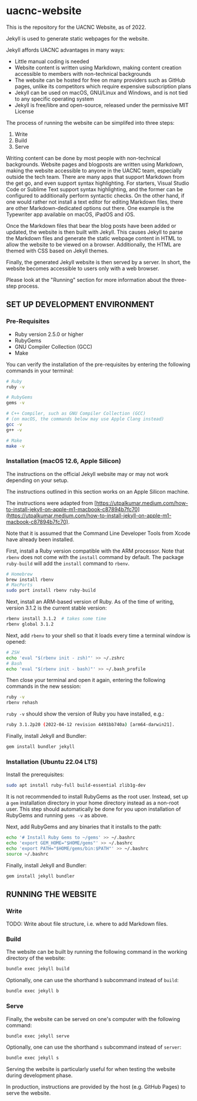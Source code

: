 # uacnc-website

This is the repository for the UACNC Website, as of 2022.

Jekyll is used to generate static webpages for the website.

Jekyll affords UACNC advantages in many ways:
* Little manual coding is needed
* Website content is written using Markdown, making content creation accessible to members with non-technical backgrounds
* The website can be hosted for free on many providers such as GitHub pages, unlike its competitors which require expensive subscription plans
* Jekyll can be used on macOS, GNU/Linux and Windows, and is not tied to any specific operating system
* Jekyll is free/libre and open-source, released under the permissive MIT License

The process of running the website can be simplifed into three steps:
1. Write
2. Build
3. Serve

Writing content can be done by most people with non-technical backgrounds.  Website pages and blogposts are written using Markdown, making the website accessible to anyone in the UACNC team, especially outside the tech team.  There are many apps that support Markdown from the get go, and even support syntax highlighting.  For starters, Visual Studio Code or Sublime Text support syntax highlighting, and the former can be configured to additionally perform syntactic checks.  On the other hand, if one would rather not install a text editor for editing Markdown files, there are other Markdown-dedicated options out there.  One example is the Typewriter app available on macOS, iPadOS and iOS.

Once the Markdown files that bear the blog posts have been added or updated, the website is then built with Jekyll.  This causes Jekyll to parse the Markdown files and generate the static webpage content in HTML to allow the website to be viewed on a browser.  Additionally, the HTML are themed with CSS based on Jekyll themes.

Finally, the generated Jekyll website is then served by a server.  In short, the website becomes accessible to users only with a web browser.

Please look at the "Running" section for more information about the three-step process.

## SET UP DEVELOPMENT ENVIRONMENT
### Pre-Requisites
* Ruby version 2.5.0 or higher
* RubyGems
* GNU Compiler Collection (GCC)
* Make

You can verify the installation of the pre-requisites by entering the following commands in your terminal:
```sh
# Ruby
ruby -v

# RubyGems
gems -v

# C++ Compiler, such as GNU Compiler Collection (GCC)
# (on macOS, the commands below may use Apple Clang instead)
gcc -v
g++ -v

# Make
make -v
```

### Installation (macOS 12.6, Apple Silicon)
The instructions on the official Jekyll website may or may not work depending on your setup.

The instructions outlined in this section works on an Apple Silicon machine.

The instructions were adapted from [https://utpalkumar.medium.com/how-to-install-jekyll-on-apple-m1-macbook-c87894b7fc70](https://utpalkumar.medium.com/how-to-install-jekyll-on-apple-m1-macbook-c87894b7fc70).

Note that it is assumed that the Command Line Developer Tools from Xcode have already been installed.

First, install a Ruby version compatible with the ARM processor.  Note that `rbenv` does not come with the `install` command by default.  The package `ruby-build` will add the `install` command to `rbenv`.
```sh
# Homebrew
brew install rbenv
# MacPorts
sudo port install rbenv ruby-build
```

Next, install an ARM-based version of Ruby.  As of the time of writing, version 3.1.2 is the current stable version:
```sh
rbenv install 3.1.2  # takes some time
rbenv global 3.1.2
```

Next, add `rbenv` to your shell so that it loads every time a terminal window is opened:
```sh
# ZSH
echo 'eval "$(rbenv init - zsh)"' >> ~/.zshrc
# Bash
echo 'eval "$(rbenv init - bash)"' >> ~/.bash_profile
```

Then close your terminal and open it again, entering the following commands in the new session:
```sh
ruby -v
rbenv rehash
```

`ruby -v` should show the version of Ruby you have installed, e.g.:
```sh
ruby 3.1.2p20 (2022-04-12 revision 4491bb740a) [arm64-darwin21].
```

Finally, install Jekyll and Bundler:
```sh
gem install bundler jekyll
```

### Installation (Ubuntu 22.04 LTS)
Install the prerequisites:
```sh
sudo apt install ruby-full build-essential zlib1g-dev
```

It is not recommended to install RubyGems as the root user.  Instead, set up a `gem` installation directory in your home directory instead as a non-root user.  This step should automatically be done for you upon installation of RubyGems and running `gems -v` as above.

Next, add RubyGems and any binaries that it installs to the path:
```sh
echo '# Install Ruby Gems to ~/gems' >> ~/.bashrc
echo 'export GEM_HOME="$HOME/gems"' >> ~/.bashrc
echo 'export PATH="$HOME/gems/bin:$PATH"' >> ~/.bashrc
source ~/.bashrc
```

Finally, install Jekyll and Bundler:
```sh
gem install jekyll bundler
```

## RUNNING THE WEBSITE
### Write
TODO: Write about file structure, i.e. where to add Markdown files.

### Build
The website can be built by running the following command in the working directory of the website:
```sh
bundle exec jekyll build
```

Optionally, one can use the shorthand `b` subcommand instead of `build`:
```sh
bundle exec jekyll b
```

### Serve
Finally, the website can be served on one's computer with the following command:
```sh
bundle exec jekyll serve
```

Optionally, one can use the shorthand `s` subcommand instead of `server`:
```sh
bundle exec jekyll s
```

Serving the website is particularly useful for when testing the website during development phase.

In production, instructions are provided by the host (e.g. GitHub Pages) to serve the website.
